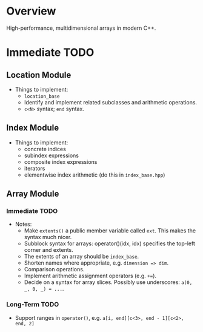 <!--
  ** File Name: README.md
  ** Author:    Aditya Ramesh
  ** Date:      11/23/2014
  ** Contact:   _@adityaramesh.com
-->

# Overview

High-performance, multidimensional arrays in modern C++.

# Immediate TODO

## Location Module

- Things to implement:
  - `location_base`
  - Identify and implement related subclasses and arithmetic operations.
  - `c<N>` syntax; `end` syntax.

## Index Module

- Things to implement:
  - concrete indices
  - subindex expressions
  - composite index expressions
  - iterators
  - elementwise index arithmetic (do this in `index_base.hpp`)

## Array Module

### Immediate TODO

- Notes:
  - Make `extents()` a public member variable called `ext`. This makes the
  syntax much nicer.
  - Subblock syntax for arrays: operator()(idx, idx) specifies the top-left
  corner and extents.
  - The extents of an array should be `index_base`.
  - Shorten names where appropriate, e.g. `dimension => dim`.
  - Comparison operations.
  - Implement arithmetic assignment operators (e.g. `+=`).
  - Decide on a syntax for array slices. Possibly use underscores: `a(0, _, 0, _) = ...`.

### Long-Term TODO

- Support ranges in `operator()`, e.g. `a[i, end][c<3>, end - 1][c<2>, end, 2]`

